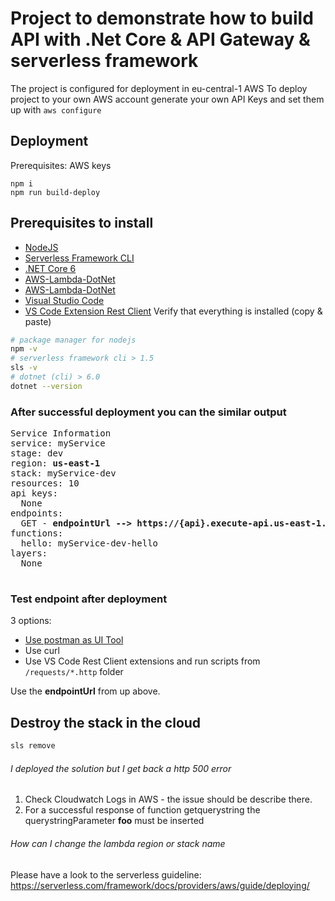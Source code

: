 # Project to demonstrate how to build API with .Net Core & API Gateway & serverless framework

The project is configured for deployment in eu-central-1 AWS
To deploy project to your own AWS account generate your own API Keys and set them up with `aws configure`

## Deployment

Prerequisites: AWS keys

```
npm i
npm run build-deploy
```

## Prerequisites to install

- [NodeJS](https://nodejs.org/en/)
- [Serverless Framework CLI](https://serverless.com)
- [.NET Core 6](https://dotnet.microsoft.com/en-us/download/dotnet/6.0)
- [AWS-Lambda-DotNet](https://github.com/aws/aws-lambda-dotnet)
- [AWS-Lambda-DotNet](https://github.com/aws/aws-lambda-dotnet)
- [Visual Studio Code](https://code.visualstudio.com/)
- [VS Code Extension Rest Client](https://marketplace.visualstudio.com/items?itemName=humao.rest-client)
Verify that everything is installed (copy & paste)

```bash
# package manager for nodejs
npm -v
# serverless framework cli > 1.5
sls -v
# dotnet (cli) > 6.0
dotnet --version
```

### After successful deployment you can the similar output
<pre>
Service Information
service: myService
stage: dev
region: <b>us-east-1</b>
stack: myService-dev
resources: 10
api keys:
  None
endpoints:
  GET - <b>endpointUrl --> https://{api}.execute-api.us-east-1.amazonaws.com/dev/hello</b>
functions:
  hello: myService-dev-hello
layers:
  None

</pre>

### Test endpoint after deployment

3 options:

- [Use postman as UI Tool](https://www.getpostman.com/)
- Use curl
- Use VS Code Rest Client extensions and run scripts from `/requests/*.http` folder

Use the **endpointUrl** from up above.

## Destroy the stack in the cloud

```bash
sls remove
```

###### I deployed the solution but I get back a http 500 error

1. Check Cloudwatch Logs in AWS - the issue should be describe there.
2. For a successful response of function getquerystring the querystringParameter **foo** must be inserted

###### How can I change the lambda region or stack name

Please have a look to the serverless guideline: <https://serverless.com/framework/docs/providers/aws/guide/deploying/>
